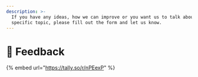 ```yaml
---
description: >-
  If you have any ideas, how we can improve or you want us to talk about a
  specific topic, please fill out the form and let us know.
---
```


# 💬 Feedback

{% embed url="https://tally.so/r/nPEexP" %}
